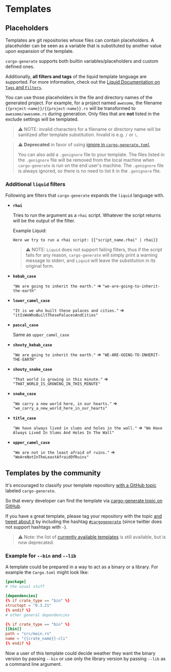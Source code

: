 # Templates

## Placeholders

Templates are git repositories whose files can contain placeholders. A placeholder can be seen as
a variable that is substituted by another value upon expansion of the template.

`cargo-generate` supports both builtin variables/placeholders and custom defined ones. 

Additionally, **all filters and tags** of the liquid template language are supported.
For more information, check out the [Liquid Documentation on `Tags` and `Filters`][liquid].

[liquid]: https://shopify.github.io/liquid

You can use those placeholders in the file and directory names of the generated project.
For example, for a project named `awesome`, the filename `{{project-name}}/{{project-name}}.rs` will be transformed to `awesome/awesome.rs` during generation.
Only files that are **not** listed in the exclude settings will be templated.

> ⚠️ NOTE: invalid characters for a filename or directory name will be sanitized after template substitution. Invalid is e.g. `/` or `\`.

> ⚠️ **Deprecated** in favor of using [ignore in `cargo-generate.toml`](#Ignoring-files)
>
> You can also add a `.genignore` file to your template. The files listed in the `.genignore` file
> will be removed from the local machine when `cargo-generate` is run on the end user's machine.
> The `.genignore` file is always ignored, so there is no need to list it in the `.genignore` file.

### Additional `liquid` filters

Following are filters that `cargo-generate` expands the `liquid` language with.

* **`rhai`**

  Tries to run the argument as a `rhai` script. Whatever the script returns will be the output of
  the filter.
  
  Example Liquid:
  ```liquid
  Here we try to run a rhai script: {{"script_name.rhai" | rhai}}
  ```
  
  > ⚠️ NOTE: `Liquid` does not support failing filters, thus if the script fails for any reason, 
  > `cargo-generate` will simply print a warning message to stderr, and `Liquid` will leave 
  > the substitution in its original form.

* **`kebab_case`**

  `"We are going to inherit the earth."` => `"we-are-going-to-inherit-the-earth"`

* **`lower_camel_case`**

  `"It is we who built these palaces and cities."` => `"itIsWeWhoBuiltThesePalacesAndCities"`
  
* **`pascal_case`**

  Same as `upper_camel_case`
  
* **`shouty_kebab_case`**

  `"We are going to inherit the earth."` => `"WE-ARE-GOING-TO-INHERIT-THE-EARTH"`
  
* **`shouty_snake_case`**

  `"That world is growing in this minute."` => `"THAT_WORLD_IS_GROWING_IN_THIS_MINUTE"`
  
* **`snake_case`**

  `"We carry a new world here, in our hearts."` => `"we_carry_a_new_world_here_in_our_hearts"`
  
* **`title_case`**

  `"We have always lived in slums and holes in the wall."` => `"We Have Always Lived In Slums And Holes In The Wall"`
  
* **`upper_camel_case`**

  `"We are not in the least afraid of ruins."` => `"WeAreNotInTheLeastAfraidOfRuins"`


## Templates by the community

It's encouraged to classify your template repository [with a GitHub topic](https://docs.github.com/en/github/administering-a-repository/managing-repository-settings/classifying-your-repository-with-topics) labeled `cargo-generate`.

So that every developer can find the template via [cargo-generate topic on GitHub](https://github.com/topics/cargo-generate).

If you have a great template, please tag your repository with the topic [and tweet about it](https://twitter.com/intent/tweet?text=See%20my%20new%20%23cargogenerate%20%23template%20%0A%0A%3E%20your%20link%20goes%20here) by including the hashtag [`#cargogenerate`](https://twitter.com/search?q=%23cargogenerate&src=typed_query) (since twitter does not support hashtags with `-`).

> ⚠️ Note: the list of [currently available templates](https://github.com/cargo-generate/cargo-generate/blob/main/TEMPLATES.md) is still available, but is now deprecated.

### Example for `--bin` and `--lib`

A template could be prepared in a way to act as a binary or a library. For example the `Cargo.toml` might look like:

```toml
[package]
# the usual stuff

[dependencies]
{% if crate_type == "bin" %}
structopt = "0.3.21"
{% endif %}
# other general dependencies

{% if crate_type == "bin" %}
[[bin]]
path = "src/main.rs"
name = "{{crate_name}}-cli"
{% endif %}
```

Now a user of this template could decide weather they want the binary version by passing `--bin`
or use only the library version by passing `--lib` as a command line argument.
